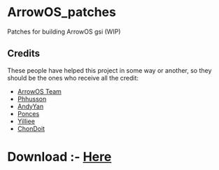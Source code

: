 # ArrowOS_patches
Patches for building ArrowOS gsi
(WIP)

## Credits
These people have helped this project in some way or another, so they should be the ones who receive all the credit:
- [ArrowOS Team](https://github.com/ArrowOS)
- [Phhusson](https://github.com/phhusson)
- [AndyYan](https://github.com/AndyCGYan)
- [Ponces](https://github.com/ponces)
- [Yilliee](https://github.com/Yilliee)
- [ChonDoit](https://github.com/ChonDoit)


# Download :- [Here](https://sourceforge.net/projects/gsi-projects/files/v415-Sep/ArrowOS-12.1)
